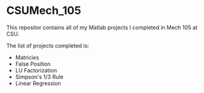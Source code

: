 # CSUMech_105
This repositor contains all of my Matlab projects I completed in Mech 105 at CSU.

The list of projects completed is:
* Matricies
* False Position
* LU Factorization
* Simpson's 1/3 Rule
* Linear Regression

